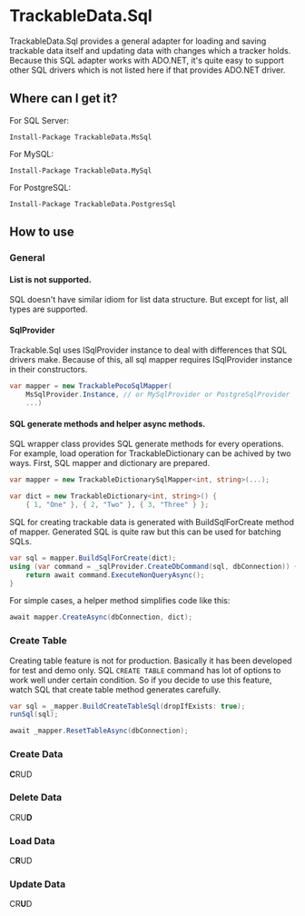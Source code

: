 # TrackableData.Sql

TrackableData.Sql provides a general adapter for loading and saving trackable data itself and
updating data with changes which a tracker holds. 
Because this SQL adapter works with ADO.NET, it's quite easy to support other SQL drivers
which is not listed here if that provides ADO.NET driver.

## Where can I get it?

For SQL Server:

```
Install-Package TrackableData.MsSql
```

For MySQL:

```
Install-Package TrackableData.MySql
```

For PostgreSQL:

```
Install-Package TrackableData.PostgresSql
```

## How to use

### General

#### List is not supported.

SQL doesn't have similar idiom for list data structure. But except for list, all types are
supported.

#### SqlProvider

Trackable.Sql uses ISqlProvider instance to deal with differences that SQL drivers make.
Because of this, all sql mapper requires ISqlProvider instance in their constructors.

```csharp
var mapper = new TrackablePocoSqlMapper(
    MsSqlProvider.Instance, // or MySqlProvider or PostgreSqlProvider
    ...)
```

#### SQL generate methods and helper async methods.

SQL wrapper class provides SQL generate methods for every operations. For example, load
operation for TrackableDictionary can be achived by two ways. First, SQL mapper and
dictionary are prepared.

```csharp
var mapper = new TrackableDictionarySqlMapper<int, string>(...);

var dict = new TrackableDictionary<int, string>() {
    { 1, "One" }, { 2, "Two" }, { 3, "Three" } };
```

SQL for creating trackable data is generated with BuildSqlForCreate method of mapper.
Generated SQL is quite raw but this can be used for batching SQLs. 

```csharp
var sql = mapper.BuildSqlForCreate(dict);
using (var command = _sqlProvider.CreateDbCommand(sql, dbConnection)) {
    return await command.ExecuteNonQueryAsync();
}
```

For simple cases, a helper method simplifies code like this:

```csharp
await mapper.CreateAsync(dbConnection, dict);
```

### Create Table

Creating table feature is not for production. Basically it has been developed
for test and demo only. SQL `CREATE TABLE` command has lot of options to work well under
certain condition. So if you decide to use this feature, watch SQL that create table method
generates carefully.

```csharp
var sql = _mapper.BuildCreateTableSql(dropIfExists: true);
runSql(sql);
```

```csharp
await _mapper.ResetTableAsync(dbConnection);
``` 

### Create Data

**C**RUD

### Delete Data

CRU**D**

### Load Data

C**R**UD

### Update Data

CR**U**D
